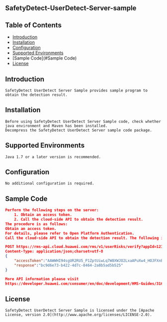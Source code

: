 ## SafetyDetect-UserDetect-Server-sample


## Table of Contents

 * [Introduction](#introduction)
 * [Installation](#installation)
 * [Configuration ](#configuration )
 * [Supported Environments](#supported-environments)
 * [Sample Code](#Sample Code)
 * [License](#license)


## Introduction

    SafetyDetect UserDetect Server Sample provides sample program to obtain the detection result.

## Installation

    Before using SafetyDetect UserDetect Server Sample code, check whether java environment and Maven has been installed.
    Decompress the SafetyDetect UserDetect Server sample code package.

## Supported Environments

	Java 1.7 or a later version is recommended.

## Configuration

    No additional configuration is required.

## Sample Code

```json
Perform the following steps on the server:
    1. Obtain an access token.
    2. Call the cloud-side API to obtain the detection result.
The procedure is as follows:
Obtain an access token.
For details, please refer to Open Platform Authentication.
Call the cloud-side API to obtain the detection result. The following is a request example:

POST https://rms-api.cloud.huawei.com/rms/v1/userRisks/verify?appId=123456 HTTP/1.1
Content-Type: application/json;charset=utf-8
{
    "accessToken":"AAWWHI94sgUR2RU5_P1ZptUiwLq7W8XWJO2LxaAPuXw4_HOJFXnBlN-q5_3bwlxVW_SHeDPx_s5bWW-9DjtWZsvcm9CwXe1FHJg0u-D2pcQPcb3sTxDTJeiwEb9WBPl_9w",
    "response":"bc9d6e73-b422-4d7c-8464-2a8b5ad5b525"
}

More API information please visit 
https://developer.huawei.com/consumer/en/doc/development/HMS-Guides/31621333
```

##  License

    SafetyDetect UserDetect Server Sample is licensed under the [Apache License, version 2.0](http://www.apache.org/licenses/LICENSE-2.0).

